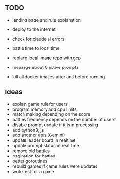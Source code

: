 ## TODO

* landing page and rule explanation
* deploy to the internet

* check for claude ai errors
* battle time to local time
* replace local image repo with gcp
* message about 0 active prompts
* kill all docker images after and before running

## Ideas

* explain game rule for users
* program memory and cpu limits
* match making depending on the score
* battles frequency depends on the number of users
* disable prompt update if it is in processing
* add python3, js
* add another apis (Gemini)
* update leader board in realtime
* update prompt status in real time
* remove old battles
* pagination for battles
* better goroutines
* rebuild games if game rules were updated
* write test for a game
